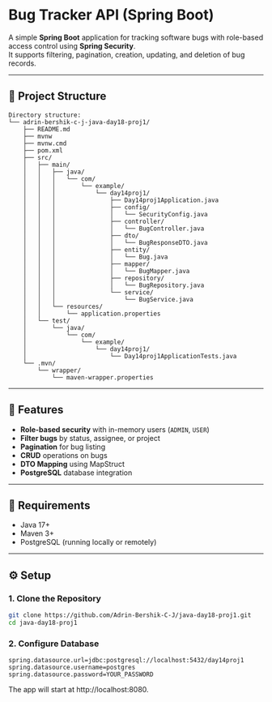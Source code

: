# Bug Tracker API (Spring Boot)

A simple **Spring Boot** application for tracking software bugs with role-based access control using **Spring Security**.  
It supports filtering, pagination, creation, updating, and deletion of bug records.  

---

## 📂 Project Structure
```
Directory structure:
└── adrin-bershik-c-j-java-day18-proj1/
    ├── README.md
    ├── mvnw
    ├── mvnw.cmd
    ├── pom.xml
    ├── src/
    │   ├── main/
    │   │   ├── java/
    │   │   │   └── com/
    │   │   │       └── example/
    │   │   │           └── day14proj1/
    │   │   │               ├── Day14proj1Application.java
    │   │   │               ├── config/
    │   │   │               │   └── SecurityConfig.java
    │   │   │               ├── controller/
    │   │   │               │   └── BugController.java
    │   │   │               ├── dto/
    │   │   │               │   └── BugResponseDTO.java
    │   │   │               ├── entity/
    │   │   │               │   └── Bug.java
    │   │   │               ├── mapper/
    │   │   │               │   └── BugMapper.java
    │   │   │               ├── repository/
    │   │   │               │   └── BugRepository.java
    │   │   │               └── service/
    │   │   │                   └── BugService.java
    │   │   └── resources/
    │   │       └── application.properties
    │   └── test/
    │       └── java/
    │           └── com/
    │               └── example/
    │                   └── day14proj1/
    │                       └── Day14proj1ApplicationTests.java
    └── .mvn/
        └── wrapper/
            └── maven-wrapper.properties

```

---

## 🚀 Features
- **Role-based security** with in-memory users (`ADMIN`, `USER`)
- **Filter bugs** by status, assignee, or project
- **Pagination** for bug listing
- **CRUD** operations on bugs
- **DTO Mapping** using MapStruct
- **PostgreSQL** database integration

---

## 🔧 Requirements
- Java 17+
- Maven 3+
- PostgreSQL (running locally or remotely)

---

## ⚙️ Setup

### 1. Clone the Repository
```bash
git clone https://github.com/Adrin-Bershik-C-J/java-day18-proj1.git
cd java-day18-proj1
```

### 2. Configure Database
```
spring.datasource.url=jdbc:postgresql://localhost:5432/day14proj1
spring.datasource.username=postgres
spring.datasource.password=YOUR_PASSWORD
```

The app will start at http://localhost:8080.
